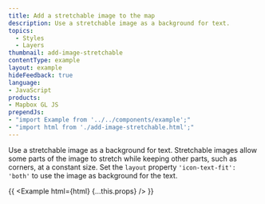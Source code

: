 ```yaml
---
title: Add a stretchable image to the map
description: Use a stretchable image as a background for text.
topics:
  - Styles
  - Layers
thumbnail: add-image-stretchable
contentType: example
layout: example
hideFeedback: true
language:
- JavaScript
products:
- Mapbox GL JS
prependJs:
- "import Example from '../../components/example';"
- "import html from './add-image-stretchable.html';"
---
```


Use a stretchable image as a background for text. Stretchable images allow some parts of the image to stretch while keeping other parts, such as corners, at a constant size. Set the `layout` property `'icon-text-fit': 'both'` to use the image as background for the text.

{{ <Example html={html} {...this.props} /> }}
